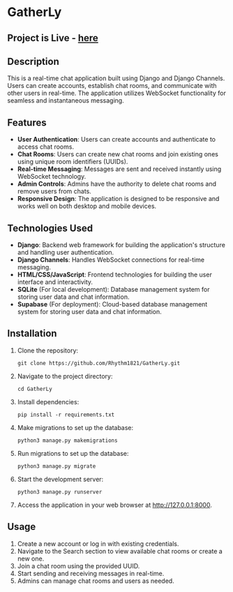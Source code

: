# GatherLy

## Project is Live -  [here](https://gatherly-v4r2.onrender.com)

## Description

This is a real-time chat application built using Django and Django Channels. Users can create accounts, establish chat rooms, and communicate with other users in real-time. The application utilizes WebSocket functionality for seamless and instantaneous messaging.

## Features

- **User Authentication**: Users can create accounts and authenticate to access chat rooms.
- **Chat Rooms**: Users can create new chat rooms and join existing ones using unique room identifiers (UUIDs).
- **Real-time Messaging**: Messages are sent and received instantly using WebSocket technology.
- **Admin Controls**: Admins have the authority to delete chat rooms and remove users from chats.
- **Responsive Design**: The application is designed to be responsive and works well on both desktop and mobile devices.

## Technologies Used

- **Django**: Backend web framework for building the application's structure and handling user authentication.
- **Django Channels**: Handles WebSocket connections for real-time messaging.
- **HTML/CSS/JavaScript**: Frontend technologies for building the user interface and interactivity.
- **SQLite** (For local development): Database management system for storing user data and chat information.
- **Supabase** (For deployment): Cloud-based database management system for storing user data and chat information.

## Installation

1. Clone the repository:
   ```
   git clone https://github.com/Rhythm1821/GatherLy.git
    ```

2. Navigate to the project directory:
   ```
   cd GatherLy
    ```

3. Install dependencies:
    ```
    pip install -r requirements.txt
    ```

5. Make migrations to set up the database:
    ```
    python3 manage.py makemigrations
    ```

4. Run migrations to set up the database:
    ```
    python3 manage.py migrate
    ```

5. Start the development server:
    ```
    python3 manage.py runserver
    ```

6. Access the application in your web browser at http://127.0.0.1:8000.

## Usage
1. Create a new account or log in with existing credentials.
2. Navigate to the Search section to view available chat rooms or create a new one.
3. Join a chat room using the provided UUID.
4. Start sending and receiving messages in real-time.
5. Admins can manage chat rooms and users as needed.